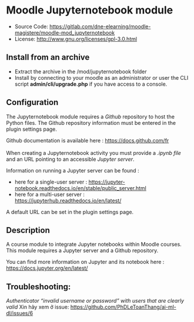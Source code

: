 # Moodle Jupyternotebook module
- Source Code: https://gitlab.com/dne-elearning/moodle-magistere/moodle-mod_jupyternotebook
- License: http://www.gnu.org/licenses/gpl-3.0.html

## Install from an archive
- Extract the archive in the /mod/jupyternotebook folder
- Install by connecting to your moodle as an administrator or user the CLI script **admin/cli/upgrade.php** if you have access to a console.

## Configuration

The Jupyternotebook module requires a *Github* repository to host the Python files. The Github repository information must be entered in the plugin settings page.

Github documentation is available here : https://docs.github.com/fr  
\
When creating a Jupyternotebook activity you must provide a *.ipynb file* and an URL pointing to an accessible *Jupyter server*.

Information on running a Jupyter server can be found :
- here for a single-user server : https://jupyter-notebook.readthedocs.io/en/stable/public_server.html
- here for a multi-user server : https://jupyterhub.readthedocs.io/en/latest/

A default URL can be set in the plugin settings page.

## Description

A course module to integrate Jupyter notebooks within Moodle courses. This module requires a Jupyter server and a Github repository.

You can find more information on Jupyter and its notebook here : https://docs.jupyter.org/en/latest/

## Troubleshooting:
_Authenticator “invalid username or password” with users that are clearly valid_
Xin hãy xem ở issue:  https://github.com/PhDLeToanThang/ai-ml-dl/issues/6
